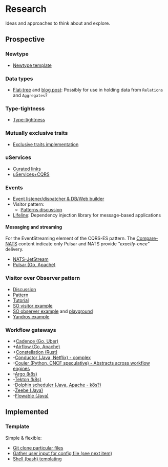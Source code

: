 # Research

Ideas and approaches to think about and explore.

## Prospective

### Newtype

- [Newtype template](https://gist.github.com/nyinyithann/84aa6f013c18be8e87440f96f3e6f868)

### Data types

- [Flat-tree](https://github.com/mamcx/tree-flat) and [blog
  post](https://www.elmalabarista.com/blog/2022-flat-tree/): Possibly for use in
  holding data from `Relations` and `Aggregates`?

### Type-tightness

- [Type-tightness](https://www.ecorax.net/tightness/)

### Mutually exclusive traits

- [Exclusive traits implementation](https://geo-ant.github.io/blog/2021/mutually-exclusive-traits-rust/)

### uServices

- [Curated links](https://www.mattstine.com/microservices/)
- [uServices+CQRS](https://cramonblog.wordpress.com/2014/02/25/micro-services-its-not-only-the-size-that-matters-its-also-how-you-use-them-part-1/)

### Events

- [Event listener/dispatcher & DB/Web builder](https://willcrichton.net/notes/types-over-strings/)
- Visitor pattern:
  - [Patterns discussion](https://github.com/rust-unofficial/patterns/discussions/236#discussioncomment-393516)
- [Lifeline](https://github.com/austinjones/lifeline-rs): Dependency injection
  library for message-based applications

#### Messaging and streaming

For the EventStreaming element of the CQRS-ES pattern.  The
[Compare-NATS](https://docs.nats.io/nats-concepts/overview/compare-nats) content
indicate only Pulsar and NATS provide *"exactly-once"* delivery.

- [NATS-JetStream](https://nats.io/)
- [Pulsar (Go, Apache)](https://github.com/apache/pulsar)

### Visitor over Observer pattern

- [Discussion](https://github.com/rust-unofficial/patterns/discussions/236)
- [Pattern](https://rust-unofficial.github.io/patterns/patterns/behavioural/visitor.html)
- [Tutorial](https://riptutorial.com/rust/example/24146/visitor-pattern)
- [SO visitor example](https://stackoverflow.com/a/53912993/152860)
- [SO observer example](https://stackoverflow.com/a/38423210/152860) and [playground](https://play.rust-lang.org/?version=stable&mode=debug&edition=2021&gist=5ada909946f9ecc8371289369dec424a)
- [Yandros example](https://users.rust-lang.org/t/implement-the-visitor-pattern/51166/6?u=taqtiqa-mark)

### Workflow gateways

- +[Cadence (Go, Uber)](https://cadenceworkflow.io/)
- +[Airflow (Go, Apache)]()
- +[Constellation (Rust)](https://github.com/constellation-rs/constellation)
- -[Conductor (Java, Netflix) - complex](https://cadenceworkflow.io/)
- -[Couler (Python, CNCF speculative) - Abstracts across workflow engines](https://github.com/couler-proj/couler)
- -[Argo (k8s)](https://github.com/argoproj/argo-workflows)
- -[Tekton (k8s)](https://github.com/tektoncd)
- -[Dolphin scheduler (Java, Apache - k8s?)](https://github.com/apache/dolphinscheduler)
- -[Zeebe (Java)](https://github.com/camunda/zeebe)
- -[Flowable (Java)](https://github.com/flowable/flowable-engine)

## Implemented

### Template

Simple & flexible:

- [Git clone particular files](https://stackoverflow.com/a/52269934/152860)
- [Gather user input for config file (see next item)](https://crates.io/crates/enquirer)
- [Shell (bash) templating](https://stackoverflow.com/a/48633756/152860)
